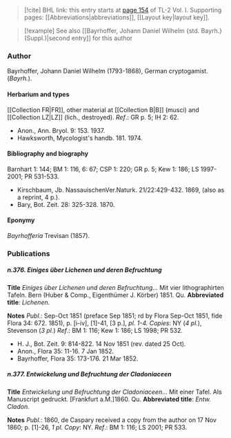 > [!cite] BHL link: this entry starts at [page 154](https://www.biodiversitylibrary.org/item/103414#page/202/mode/1up) of TL-2 Vol. I.
> Supporting pages: [[Abbreviations|abbreviations]], [[Layout key|layout key]].

> [!example] See also [[Bayrhoffer, Johann Daniel Wilhelm {std. Bayrh.} (Suppl.)|second entry]] for this author

### Author

Bayrhoffer, Johann Daniel Wilhelm (1793-1868), German cryptogamist. (*Bayrh.*).

#### Herbarium and types

[[Collection FR|FR]], other material at [[Collection B|B]] (musci) and [[Collection LZ|LZ]] (lich., destroyed).
*Ref*.: GR p. 5; IH 2: 62.
- Anon., Ann. Bryol. 9: 153. 1937.
- Hawksworth, Mycologist's handb. 181. 1974.

#### Bibliography and biography

Barnhart 1: 144; BM 1: 116, 6: 67; CSP 1: 220; GR p. 5; Kew 1: 186; LS 1997-2001; PR 531-533.
- Kirschbaum, Jb. NassauischenVer.Naturk. 21/22:429-432. 1869, (also as a reprint, 4 p.).
- Bary, Bot. Zeit. 28: 325-328. 1870.

#### Eponymy

*Bayrhofferia* Trevisan (1857).

### Publications

##### n.376. Einiges über Lichenen und deren Befruchtung

**Title**
*Einiges über Lichenen und deren Befruchtung*... Mit vier lithographirten Tafeln. Bern (Huber & Comp., Eigenthümer J. Körber) 1851. Qu.
**Abbreviated title**: *Lichenen*.

**Notes**
*Publ*.: Sep-Oct 1851 (preface Sep 1851; rd by Flora Sep-Oct 1851, fide Flora 34: 672. 1851), p. \[i-iv\], \[1\]-41, \[3 p.\], *pl. 1-4. Copies*: NY (*4 pl.*), Stevenson (*3 pl.*)
*Ref*.: BM 1: 116; Kew 1: 186; LS 1998; PR 532.
- H. J., Bot. Zeit. 9: 814-822. 14 Nov 1851 (rev. dated 25 Oct).
- Anon., Flora 35: 11-16. 7 Jan 1852.
- Bayrhoffer, Flora 35: 173-176. 21 Mar 1852.

##### n.377. Entwickelung und Befruchtung der Cladoniaceen

**Title**
*Entwickelung und Befruchtung der Cladoniaceen*... Mit einer Tafel. Als Manuscript gedruckt. \[Frankfurt a.M.\]1860. Qu.
**Abbreviated title**: *Entw. Cladon.*

**Notes**
*Publ*.: 1860, de Caspary received a copy from the author on 17 Nov 1860; p. \[1\]-26, *1 pl. Copy*: NY.
*Ref*.: BM 1: 116; LS 2001; PR 533.

